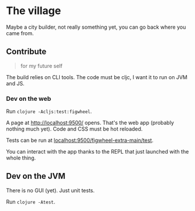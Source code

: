 # The village 

Maybe a city builder, not really something yet, you can
go back where you came from.

## Contribute

> for my future self

The build relies on CLI tools.
The code must be cljc, I want it to run on JVM and JS.

### Dev on the web

Run `clojure -Acljs:test:figwheel`.

A page at [http://localhost:9500/]() opens. That's the web
app (probably nothing much yet). Code and CSS must be 
hot reloaded.

Tests can be run at [localhost:9500/figwheel-extra-main/test]().

You can interact with the app thanks to the REPL that just
launched with the whole thing.

## Dev on the JVM

There is no GUI (yet). Just unit tests.

Run `clojure -Atest`.